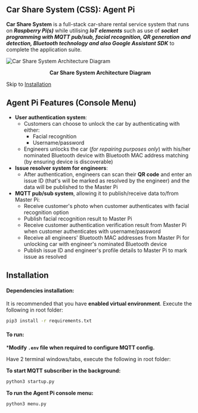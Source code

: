 ## Car Share System (CSS): Agent Pi

**Car Share System** is a full-stack car-share rental service system that runs on ***Raspberry Pi(s)*** while utilising ***IoT elements*** such as use of ***socket programming with MQTT pub/sub, facial recognition, QR generation and detection, Bluetooth technology and also Google Assistant SDK*** to complete the application suite.

![Car Share System Architecture Diagram](https://media.discordapp.net/attachments/429105317293326346/720991280699539616/Blank_Diagram.png?width=1098&height=921)

<center><strong>Car Share System Architecture Diagram</strong></center>

Skip to [Installation](#installation)

## Agent Pi Features (Console Menu)

- **User authentication system**:
  - Customers can choose to unlock the car by authenticating with either:
    - Facial recognition
    - Username/password
  - Engineers unlocks the car (*for repairing purposes only*) with his/her nominated Bluetooth device with Bluetooth MAC address matching (by ensuring device is discoverable)
- **Issue resolver system for engineers**:
  - After authentication, engineers can scan their **QR code** and enter an issue ID (that's will be marked as resolved by the engineer) and the data will be published to the Master Pi
- **MQTT pub/sub system**, allowing it to publish/receive data to/from Master Pi:
  - Receive customer's photo when customer authenticates with facial recognition option
  - Publish facial recognition result to Master Pi
  - Receive customer authentication verification result from Master Pi when customer authenticates with username/password
  - Receive all engineers' Bluetooth MAC addresses from Master Pi for unlocking car with engineer's nominated Bluetooth device
  - Publish issue ID and engineer's profile details to Master Pi to mark issue as resolved

## Installation

#### Dependencies installation:

It is recommended that you have **enabled virtual environment**. Execute the following in root folder:

```bash
pip3 install -r requirements.txt
```

#### To run:

***Modify `.env` file when required to configure MQTT config.**

Have 2 terminal windows/tabs, execute the following in root folder:

**To start MQTT subscriber in the background:**

```bash
python3 startup.py
```

**To run the Agent Pi console menu:**

```bash
python3 menu.py
```
